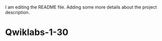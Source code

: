 I am editing the README file. Adding some more details about the project description.
# Qwiklabs-1-30
